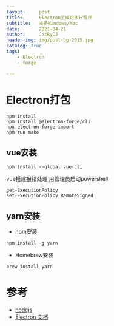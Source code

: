 ```yaml
---
layout:     post
title:      Electron生成可执行程序
subtitle:   支持Windows/Mac
date:       2021-04-21
author:     JackyCJ
header-img: img/post-bg-2015.jpg
catalog: true
tags:
    - Electron
    - forge

---
```




# Electron打包


```
npm install
npm install @electron-forge/cli
npx electron-forge import
npm run make
```

## vue安装

```
npm install --global vue-cli
```

vue搭建报错处理
用管理员启动powershell
```
get-ExecutionPolicy
set-ExecutionPolicy RemoteSigned
```


## yarn安装

- npm安装

```
npm install -g yarn
```
- Homebrew安装

```
brew install yarn
```

# 参考
- [nodejs](https://nodejs.org)
- [Electron 文档](https://www.electronjs.org/docs/tutorial/quick-start#package-and-distribute-the-application)